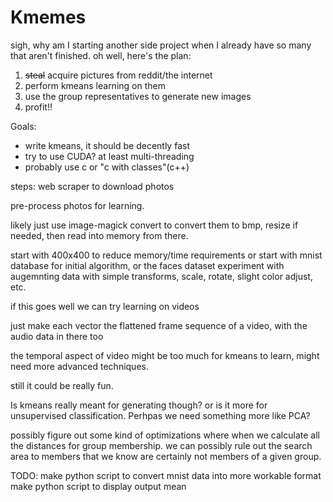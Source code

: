 # Kmemes #
sigh, why am I starting another side project when I already have so many that
aren't finished. oh well, here's the plan:
1. ~~steal~~ acquire pictures from reddit/the internet
2. perform kmeans learning on them
3. use the group representatives to generate new images
4. profit!!

Goals:
 - write kmeans, it should be decently fast
 - try to use CUDA? at least multi-threading 
 - probably use c or "c with classes"(c++)


steps:
web scraper to download photos

pre-process photos for learning.

likely just use image-magick convert to convert them to bmp, resize if needed,
then read into memory from there.

start with 400x400 to reduce memory/time requirements
or start with mnist database for initial algorithm, or the faces dataset
experiment with augemnting data with simple transforms, scale, rotate,
slight color adjust, etc.


if this goes well we can try learning on videos

just make each vector the flattened frame sequence of a video, with the audio 
data in there too

the temporal aspect of video might be too much for kmeans to learn, might need
more advanced techniques.

still it could be really fun.

Is kmeans really meant for generating though? or is it more for unsupervised
classification. Perhpas we need something more like PCA?

possibly figure out some kind of optimizations where when we calculate all the
distances for group membership. we can possibly rule out the search area to 
members that we know are certainly not members of a given group.

TODO:
make python script to convert mnist data into more workable format
make python script to display output mean